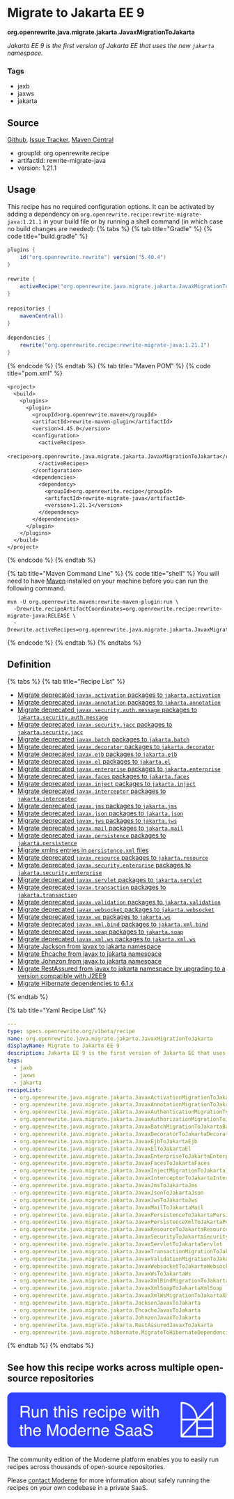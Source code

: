 # Migrate to Jakarta EE 9

**org.openrewrite.java.migrate.jakarta.JavaxMigrationToJakarta**

_Jakarta EE 9 is the first version of Jakarta EE that uses the new `jakarta` namespace._

### Tags

* jaxb
* jaxws
* jakarta

## Source

[Github](https://github.com/openrewrite/rewrite-migrate-java/blob/main/src/main/resources/META-INF/rewrite/jakarta-ee-9.yml), [Issue Tracker](https://github.com/openrewrite/rewrite-migrate-java/issues), [Maven Central](https://central.sonatype.com/artifact/org.openrewrite.recipe/rewrite-migrate-java/1.21.1/jar)

* groupId: org.openrewrite.recipe
* artifactId: rewrite-migrate-java
* version: 1.21.1


## Usage

This recipe has no required configuration options. It can be activated by adding a dependency on `org.openrewrite.recipe:rewrite-migrate-java:1.21.1` in your build file or by running a shell command (in which case no build changes are needed): 
{% tabs %}
{% tab title="Gradle" %}
{% code title="build.gradle" %}
```groovy
plugins {
    id("org.openrewrite.rewrite") version("5.40.4")
}

rewrite {
    activeRecipe("org.openrewrite.java.migrate.jakarta.JavaxMigrationToJakarta")
}

repositories {
    mavenCentral()
}

dependencies {
    rewrite("org.openrewrite.recipe:rewrite-migrate-java:1.21.1")
}
```
{% endcode %}
{% endtab %}
{% tab title="Maven POM" %}
{% code title="pom.xml" %}
```markup
<project>
  <build>
    <plugins>
      <plugin>
        <groupId>org.openrewrite.maven</groupId>
        <artifactId>rewrite-maven-plugin</artifactId>
        <version>4.45.0</version>
        <configuration>
          <activeRecipes>
            <recipe>org.openrewrite.java.migrate.jakarta.JavaxMigrationToJakarta</recipe>
          </activeRecipes>
        </configuration>
        <dependencies>
          <dependency>
            <groupId>org.openrewrite.recipe</groupId>
            <artifactId>rewrite-migrate-java</artifactId>
            <version>1.21.1</version>
          </dependency>
        </dependencies>
      </plugin>
    </plugins>
  </build>
</project>
```
{% endcode %}
{% endtab %}

{% tab title="Maven Command Line" %}
{% code title="shell" %}
You will need to have [Maven](https://maven.apache.org/download.cgi) installed on your machine before you can run the following command.

```shell
mvn -U org.openrewrite.maven:rewrite-maven-plugin:run \
  -Drewrite.recipeArtifactCoordinates=org.openrewrite.recipe:rewrite-migrate-java:RELEASE \
  -Drewrite.activeRecipes=org.openrewrite.java.migrate.jakarta.JavaxMigrationToJakarta
```
{% endcode %}
{% endtab %}
{% endtabs %}

## Definition

{% tabs %}
{% tab title="Recipe List" %}
* [Migrate deprecated `javax.activation` packages to `jakarta.activation`](../../../java/migrate/jakarta/javaxactivationmigrationtojakartaactivation.md)
* [Migrate deprecated `javax.annotation` packages to `jakarta.annotation`](../../../java/migrate/jakarta/javaxannotationmigrationtojakartaannotation.md)
* [Migrate deprecated `javax.security.auth.message` packages to `jakarta.security.auth.message`](../../../java/migrate/jakarta/javaxauthenticationmigrationtojakartaauthentication.md)
* [Migrate deprecated `javax.security.jacc` packages to `jakarta.security.jacc`](../../../java/migrate/jakarta/javaxauthorizationmigrationtojakartaauthorization.md)
* [Migrate deprecated `javax.batch` packages to `jakarta.batch`](../../../java/migrate/jakarta/javaxbatchmigrationtojakartabatch.md)
* [Migrate deprecated `javax.decorator` packages to `jakarta.decorator`](../../../java/migrate/jakarta/javaxdecoratortojakartadecorator.md)
* [Migrate deprecated `javax.ejb` packages to `jakarta.ejb`](../../../java/migrate/jakarta/javaxejbtojakartaejb.md)
* [Migrate deprecated `javax.el` packages to `jakarta.el`](../../../java/migrate/jakarta/javaxeltojakartael.md)
* [Migrate deprecated `javax.enterprise` packages to `jakarta.enterprise`](../../../java/migrate/jakarta/javaxenterprisetojakartaenterprise.md)
* [Migrate deprecated `javax.faces` packages to `jakarta.faces`](../../../java/migrate/jakarta/javaxfacestojakartafaces.md)
* [Migrate deprecated `javax.inject` packages to `jakarta.inject`](../../../java/migrate/jakarta/javaxinjectmigrationtojakartainject.md)
* [Migrate deprecated `javax.interceptor` packages to `jakarta.interceptor`](../../../java/migrate/jakarta/javaxinterceptortojakartainterceptor.md)
* [Migrate deprecated `javax.jms` packages to `jakarta.jms`](../../../java/migrate/jakarta/javaxjmstojakartajms.md)
* [Migrate deprecated `javax.json` packages to `jakarta.json`](../../../java/migrate/jakarta/javaxjsontojakartajson.md)
* [Migrate deprecated `javax.jws` packages to `jakarta.jws`](../../../java/migrate/jakarta/javaxjwstojakartajws.md)
* [Migrate deprecated `javax.mail` packages to `jakarta.mail`](../../../java/migrate/jakarta/javaxmailtojakartamail.md)
* [Migrate deprecated `javax.persistence` packages to `jakarta.persistence`](../../../java/migrate/jakarta/javaxpersistencetojakartapersistence.md)
* [Migrate xmlns entries in `persistence.xml` files](../../../java/migrate/jakarta/javaxpersistencexmltojakartapersistencexml.md)
* [Migrate deprecated `javax.resource` packages to `jakarta.resource`](../../../java/migrate/jakarta/javaxresourcetojakartaresource.md)
* [Migrate deprecated `javax.security.enterprise` packages to `jakarta.security.enterprise`](../../../java/migrate/jakarta/javaxsecuritytojakartasecurity.md)
* [Migrate deprecated `javax.servlet` packages to `jakarta.servlet`](../../../java/migrate/jakarta/javaxservlettojakartaservlet.md)
* [Migrate deprecated `javax.transaction` packages to `jakarta.transaction`](../../../java/migrate/jakarta/javaxtransactionmigrationtojakartatransaction.md)
* [Migrate deprecated `javax.validation` packages to `jakarta.validation`](../../../java/migrate/jakarta/javaxvalidationmigrationtojakartavalidation.md)
* [Migrate deprecated `javax.websocket` packages to `jakarta.websocket`](../../../java/migrate/jakarta/javaxwebsockettojakartawebsocket.md)
* [Migrate deprecated `javax.ws` packages to `jakarta.ws`](../../../java/migrate/jakarta/javaxwstojakartaws.md)
* [Migrate deprecated `javax.xml.bind` packages to `jakarta.xml.bind`](../../../java/migrate/jakarta/javaxxmlbindmigrationtojakartaxmlbind.md)
* [Migrate deprecated `javax.soap` packages to `jakarta.soap`](../../../java/migrate/jakarta/javaxxmlsoaptojakartaxmlsoap.md)
* [Migrate deprecated `javax.xml.ws` packages to `jakarta.xml.ws`](../../../java/migrate/jakarta/javaxxmlwsmigrationtojakartaxmlws.md)
* [Migrate Jackson from javax to jakarta namespace](../../../java/migrate/jakarta/jacksonjavaxtojakarta.md)
* [Migrate Ehcache from javax to jakarta namespace](../../../java/migrate/jakarta/ehcachejavaxtojakarta.md)
* [Migrate Johnzon from javax to jakarta namespace](../../../java/migrate/jakarta/johnzonjavaxtojakarta.md)
* [Migrate RestAssured from javax to jakarta namespace by upgrading to a version compatible with J2EE9](../../../java/migrate/jakarta/restassuredjavaxtojakarta.md)
* [Migrate Hibernate dependencies to 6.1.x](../../../java/migrate/hibernate/migratetohibernatedependencies61.md)

{% endtab %}

{% tab title="Yaml Recipe List" %}
```yaml
---
type: specs.openrewrite.org/v1beta/recipe
name: org.openrewrite.java.migrate.jakarta.JavaxMigrationToJakarta
displayName: Migrate to Jakarta EE 9
description: Jakarta EE 9 is the first version of Jakarta EE that uses the new `jakarta` namespace.
tags:
  - jaxb
  - jaxws
  - jakarta
recipeList:
  - org.openrewrite.java.migrate.jakarta.JavaxActivationMigrationToJakartaActivation
  - org.openrewrite.java.migrate.jakarta.JavaxAnnotationMigrationToJakartaAnnotation
  - org.openrewrite.java.migrate.jakarta.JavaxAuthenticationMigrationToJakartaAuthentication
  - org.openrewrite.java.migrate.jakarta.JavaxAuthorizationMigrationToJakartaAuthorization
  - org.openrewrite.java.migrate.jakarta.JavaxBatchMigrationToJakartaBatch
  - org.openrewrite.java.migrate.jakarta.JavaxDecoratorToJakartaDecorator
  - org.openrewrite.java.migrate.jakarta.JavaxEjbToJakartaEjb
  - org.openrewrite.java.migrate.jakarta.JavaxElToJakartaEl
  - org.openrewrite.java.migrate.jakarta.JavaxEnterpriseToJakartaEnterprise
  - org.openrewrite.java.migrate.jakarta.JavaxFacesToJakartaFaces
  - org.openrewrite.java.migrate.jakarta.JavaxInjectMigrationToJakartaInject
  - org.openrewrite.java.migrate.jakarta.JavaxInterceptorToJakartaInterceptor
  - org.openrewrite.java.migrate.jakarta.JavaxJmsToJakartaJms
  - org.openrewrite.java.migrate.jakarta.JavaxJsonToJakartaJson
  - org.openrewrite.java.migrate.jakarta.JavaxJwsToJakartaJws
  - org.openrewrite.java.migrate.jakarta.JavaxMailToJakartaMail
  - org.openrewrite.java.migrate.jakarta.JavaxPersistenceToJakartaPersistence
  - org.openrewrite.java.migrate.jakarta.JavaxPersistenceXmlToJakartaPersistenceXml
  - org.openrewrite.java.migrate.jakarta.JavaxResourceToJakartaResource
  - org.openrewrite.java.migrate.jakarta.JavaxSecurityToJakartaSecurity
  - org.openrewrite.java.migrate.jakarta.JavaxServletToJakartaServlet
  - org.openrewrite.java.migrate.jakarta.JavaxTransactionMigrationToJakartaTransaction
  - org.openrewrite.java.migrate.jakarta.JavaxValidationMigrationToJakartaValidation
  - org.openrewrite.java.migrate.jakarta.JavaxWebsocketToJakartaWebsocket
  - org.openrewrite.java.migrate.jakarta.JavaxWsToJakartaWs
  - org.openrewrite.java.migrate.jakarta.JavaxXmlBindMigrationToJakartaXmlBind
  - org.openrewrite.java.migrate.jakarta.JavaxXmlSoapToJakartaXmlSoap
  - org.openrewrite.java.migrate.jakarta.JavaxXmlWsMigrationToJakartaXmlWs
  - org.openrewrite.java.migrate.jakarta.JacksonJavaxToJakarta
  - org.openrewrite.java.migrate.jakarta.EhcacheJavaxToJakarta
  - org.openrewrite.java.migrate.jakarta.JohnzonJavaxToJakarta
  - org.openrewrite.java.migrate.jakarta.RestAssuredJavaxToJakarta
  - org.openrewrite.java.migrate.hibernate.MigrateToHibernateDependencies61

```
{% endtab %}
{% endtabs %}

## See how this recipe works across multiple open-source repositories

[![Moderne Link Image](/.gitbook/assets/ModerneRecipeButton.png)](https://public.moderne.io/recipes/org.openrewrite.java.migrate.jakarta.JavaxMigrationToJakarta)

The community edition of the Moderne platform enables you to easily run recipes across thousands of open-source repositories.

Please [contact Moderne](https://moderne.io/product) for more information about safely running the recipes on your own codebase in a private SaaS.
